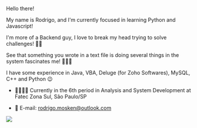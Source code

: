 Hello there!

My name is Rodrigo, and I'm currently focused in learning Python and Javascript!

I'm more of a Backend guy, I love to break my head trying to solve challenges! 🤔🤔

See that something you wrote in a text file is doing several things in the system fascinates me! 🤩🤖👾

I have some experience in Java, VBA, Deluge (for Zoho Softwares), MySQL, C++ and Python 😉



- 👨‍🎓👨‍💻 Currently in the 6th period in Analysis and System Development at Fatec Zona Sul, São Paulo/SP

- 📧 E-mail: rodrigo.mosken@outlook.com

[<img src="https://img.shields.io/badge/linkedin-%230077B5.svg?&style=for-the-badge&logo=linkedin&logoColor=white" />](https://www.linkedin.com/in/rodrigo-mosken/)


